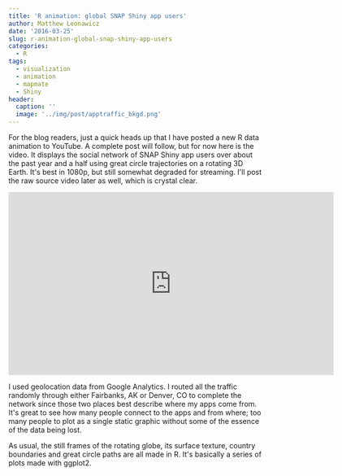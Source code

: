 ```yaml
---
title: 'R animation: global SNAP Shiny app users'
author: Matthew Leonawicz
date: '2016-03-25'
slug: r-animation-global-snap-shiny-app-users
categories:
  - R
tags:
  - visualization
  - animation
  - mapmate
  - Shiny
header:
  caption: ''
  image: '../img/post/apptraffic_bkgd.png'
---
```


For the blog readers, just a quick heads up that I have posted a new R data animation to YouTube. A complete post will follow, but for now here is the video. It displays the social network of SNAP Shiny app users over about the past year and a half using great circle trajectories on a rotating 3D Earth. It's best in 1080p, but still somewhat degraded for streaming. I'll post the raw source video later as well, which is crystal clear.

<div style="text-align:center;">
<iframe src="https://www.youtube.com/embed/uQYR91qixgo?ecver=2" width="640" height="360" frameborder="0" allowfullscreen></iframe>
</div>

I used geolocation data from Google Analytics. I routed all the traffic randomly through either Fairbanks, AK or Denver, CO to complete the network since those two places best describe where my apps come from. It's great to see how many people connect to the apps and from where; too many people to plot as a single static graphic without some of the essence of the data being lost.

As usual, the still frames of the rotating globe, its surface texture, country boundaries and great circle paths are all made in R. It's basically a series of plots made with ggplot2.
